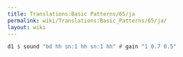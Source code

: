 ```yaml
---
title: Translations:Basic Patterns/65/ja
permalink: wiki/Translations:Basic_Patterns/65/ja/
layout: wiki
---
```


``` Haskell
d1 $ sound "bd hh sn:1 hh sn:1 hh" # gain "1 0.7 0.5"
```
